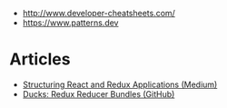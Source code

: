* http://www.developer-cheatsheets.com/
* https://www.patterns.dev
# Articles
* [Structuring React and Redux Applications (Medium)](https://medium.com/front-end-weekly/structuring-react-and-redux-applications-255361d24f84)
* [Ducks: Redux Reducer Bundles (GitHub)](https://github.com/erikras/ducks-modular-redux)
